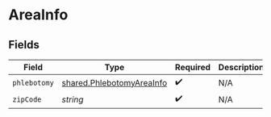 # AreaInfo


## Fields

| Field                                                                         | Type                                                                          | Required                                                                      | Description                                                                   |
| ----------------------------------------------------------------------------- | ----------------------------------------------------------------------------- | ----------------------------------------------------------------------------- | ----------------------------------------------------------------------------- |
| `phlebotomy`                                                                  | [shared.PhlebotomyAreaInfo](../../../sdk/models/shared/phlebotomyareainfo.md) | :heavy_check_mark:                                                            | N/A                                                                           |
| `zipCode`                                                                     | *string*                                                                      | :heavy_check_mark:                                                            | N/A                                                                           |